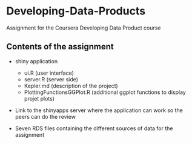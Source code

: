 # Developing-Data-Products
Assignment for the Coursera Developing Data Product course

## Contents of the assignment

* shiny application
  * ui.R (user interface)
  * server.R (server side) 
  * Kepler.md (description of the project)
  * PlottingFunctionsGGPlot.R (additional ggplot functions to display projet plots)

* Link to the shinyapps server where the application can work so the peers can do the review

* Seven RDS files containing the different sources of data for the assignment

